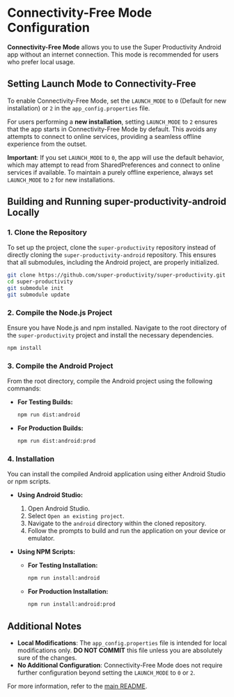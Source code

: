 # Connectivity-Free Mode Configuration

**Connectivity-Free Mode** allows you to use the Super Productivity Android app without an internet connection. This mode is recommended for users who prefer local usage.

## Setting Launch Mode to Connectivity-Free

To enable Connectivity-Free Mode, set the `LAUNCH_MODE` to `0` (Default for new installation) or `2` in the `app_config.properties` file.

For users performing a **new installation**, setting `LAUNCH_MODE` to `2` ensures that the app starts in Connectivity-Free Mode by default. This avoids any attempts to connect to online services, providing a seamless offline experience from the outset.

**Important**: If you set `LAUNCH_MODE` to `0`, the app will use the default behavior, which may attempt to read from SharedPreferences and connect to online services if available. To maintain a purely offline experience, always set `LAUNCH_MODE` to `2` for new installations.

## Building and Running super-productivity-android Locally

### 1. Clone the Repository

To set up the project, clone the `super-productivity` repository instead of directly cloning the `super-productivity-android` repository. This ensures that all submodules, including the Android project, are properly initialized.

```bash
git clone https://github.com/super-productivity/super-productivity.git
cd super-productivity
git submodule init
git submodule update
```

### 2. Compile the Node.js Project

Ensure you have Node.js and npm installed. Navigate to the root directory of the `super-productivity` project and install the necessary dependencies.

```bash
npm install
```

### 3. Compile the Android Project

From the root directory, compile the Android project using the following commands:

- **For Testing Builds:**

  ```bash
  npm run dist:android
  ```

- **For Production Builds:**

  ```bash
  npm run dist:android:prod
  ```

### 4. Installation

You can install the compiled Android application using either Android Studio or npm scripts.

- **Using Android Studio:**

  1. Open Android Studio.
  2. Select `Open an existing project`.
  3. Navigate to the `android` directory within the cloned repository.
  4. Follow the prompts to build and run the application on your device or emulator.

- **Using NPM Scripts:**

  - **For Testing Installation:**

    ```bash
    npm run install:android
    ```

  - **For Production Installation:**

    ```bash
    npm run install:android:prod
    ```

## Additional Notes

- **Local Modifications**: The `app_config.properties` file is intended for local modifications only. **DO NOT COMMIT** this file unless you are absolutely sure of the changes.
- **No Additional Configuration**: Connectivity-Free Mode does not require further configuration beyond setting the `LAUNCH_MODE` to `0` or `2`.

For more information, refer to the [main README](./README.md).
